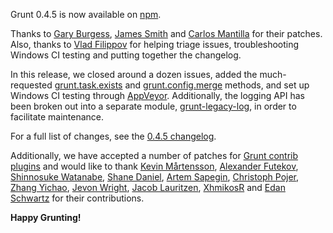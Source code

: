 Grunt 0.4.5 is now available on [npm](https://www.npmjs.org/package/grunt).

Thanks to [Gary Burgess](https://github.com/garyb), [James Smith](https://github.com/jmeas) and [Carlos Mantilla](https://github.com/ceoaliongroo) for their patches. Also, thanks to [Vlad Filippov](https://github.com/vladikoff) for helping triage issues, troubleshooting Windows CI testing and putting together the changelog.

In this release, we closed around a dozen issues, added the much-requested [grunt.task.exists](https://gruntjs.com/api/grunt.task#grunt.task.exists) and [grunt.config.merge](https://gruntjs.com/api/grunt.config#grunt.config.merge) methods, and set up Windows CI testing through [AppVeyor](http://www.appveyor.com/). Additionally, the logging API has been broken out into a separate module, [grunt-legacy-log](https://github.com/gruntjs/grunt-legacy-log), in order to facilitate maintenance.

For a full list of changes, see the [0.4.5 changelog](https://github.com/gruntjs/grunt/blob/v0.4.5/CHANGELOG).

Additionally, we have accepted a number of patches for [Grunt contrib plugins](https://gruntjs.com/plugins/contrib) and would like to thank [Kevin Mårtensson](https://github.com/kevva), [Alexander Futekov](https://github.com/futekov), [Shinnosuke Watanabe](https://github.com/shinnn), [Shane Daniel](https://github.com/simshanith), [Artem Sapegin](https://github.com/sapegin), [Christoph Pojer](https://github.com/cpojer), [Zhang Yichao](https://github.com/echaozh), [Jevon Wright](https://github.com/soundasleep), [Jacob Lauritzen](https://github.com/Jacse), [XhmikosR](https://github.com/XhmikosR) and [Edan Schwartz](https://github.com/eschwartz) for their contributions.

**Happy Grunting!**
